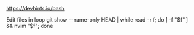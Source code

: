 https://devhints.io/bash

Edit files in loop
git show --name-only HEAD | while read -r f; do [ -f "$f" ] && nvim "$f"; done
